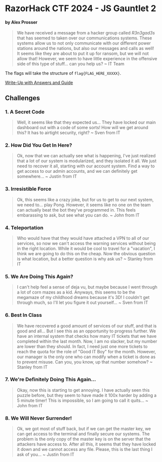 # RazorHack CTF 2024 - JS Gauntlet 2
#### by Alex Prosser

> We have received a message from a hacker group called *R3n3gad3s* that has seemed to taken over our communications systems. These systems allow us to not only communicate with our different power stations around the nations, but also our messages and calls as well! It seems like they are about to put it up for ransom, but we will not allow that! However, we seem to have little experience in the offensive side of this type of stuff... can you help us?
~ IT Team

The flags will take the structure of `flag{FLAG_HERE_XXXXX}`.

[Write-Up with Answers and Guide](https://codingap.github.io/blog/posts/razorhack-ctf-2024-js-gauntlet-2/)

## Challenges

### 1. A Secret Code

> Well, it seems like that they expected us... They have locked our main dashboard out with a code of some sorts! How will we get around this? It has to airtight security, right?
~ Sven from IT

### 2. How Did You Get In Here?

> Ok, now that we can actually see what is happening, I've just realized that a lot of our system is modularized, and they isolated it all. We just need to recover it all, starting with our account system. Find a way to get access to our admin accounts, and we can definitely get somewhere...
~ Justin from IT

### 3. Irresistible Force

> Ok, this seems like a crazy joke, but for us to get to our next system, we need to... play Pong. However, it seems like no one on the team can actually beat the bot they've programmed in. This feels embarassing to ask, but see what you can do.
~ John from IT

### 4. Teleportation

> Who would have that they would have attached a VPN to all of our services, so now we can't access the warning services without being in the right location. While it would be cool to travel for a "vacation", I think we are going to do this on the cheap. Now the obvious question is what location, but a better question is why ask us?
~ Stanley from IT

### 5. We Are Doing This Again? 

> I can't help feel a sense of deja vu, but maybe because I went through a lot of corn mazes as a kid. Anyways, this seems to be the megamaze of my childhood dreams because it's 3D! I couldn't get through much, so I'll let you figure it out yourself...
~ Sven from IT

### 6. Best In Class

> We have recovered a good amount of services of our stuff, and that is good and all... But I see this as an opportunity to progress further. We have an internal system that checks how many IT tickets that we have completed within the last month. Now, I am no slacker, but my number are lower than they should. In fact, I need just one more tickets to reach the quota for the role of "Good IT Boy" for the month. However, our manager is the only one who can modify when a ticket is done as to prevent misuse. Can you, you know, up that number somehow?
~ Stanley from IT

### 7. We're Definitely Doing This Again...

> Okay, now this is starting to get annoying. I have actually seen this puzzle before, but they seem to have made it 100x harder by adding a 5 minute timer! This is impossible, so I am going to call it quits... 
~ John from IT

### 8. We Will Never Surrender!

> Ok, we got most of stuff back, but if we can get the master key, we can get access to the terminal and finally secure our systems. The problem is the only copy of the master key is on the server that the attackers have access to. After all this, it seems that they have locked it down and we cannot access any file. Please, this is the last thing I ask of you... 
~ Justin from IT